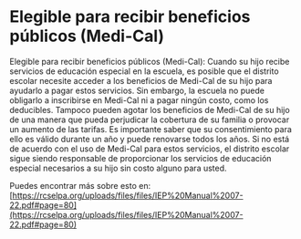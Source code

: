 # Elegible para recibir beneficios públicos (Medi-Cal)
Elegible para recibir beneficios públicos (Medi-Cal): Cuando su hijo recibe servicios de educación especial en la escuela, es posible que el distrito escolar necesite acceder a los beneficios de Medi-Cal de su hijo para ayudarlo a pagar estos servicios. Sin embargo, la escuela no puede obligarlo a inscribirse en Medi-Cal ni a pagar ningún costo, como los deducibles. Tampoco pueden agotar los beneficios de Medi-Cal de su hijo de una manera que pueda perjudicar la cobertura de su familia o provocar un aumento de las tarifas. Es importante saber que su consentimiento para ello es válido durante un año y puede renovarse todos los años. Si no está de acuerdo con el uso de Medi-Cal para estos servicios, el distrito escolar sigue siendo responsable de proporcionar los servicios de educación especial necesarios a su hijo sin costo alguno para usted.

Puedes encontrar más sobre esto en: [https://rcselpa.org/uploads/files/files/IEP%20Manual%2007-22.pdf#page=80](https://rcselpa.org/uploads/files/files/IEP%20Manual%2007-22.pdf#page=80)
